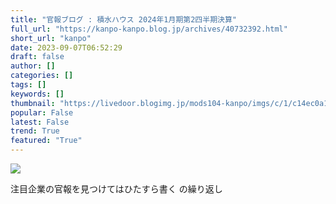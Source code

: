 ```yaml
---
title: "官報ブログ : 積水ハウス 2024年1月期第2四半期決算"
full_url: "https://kanpo-kanpo.blog.jp/archives/40732392.html"
short_url: "kanpo"
date: 2023-09-07T06:52:29
draft: false
author: []
categories: []
tags: []
keywords: []
thumbnail: "https://livedoor.blogimg.jp/mods104-kanpo/imgs/c/1/c14ec0a1-s.png"
popular: False
latest: False
trend: True
featured: "True"
---
```


![](https://livedoor.blogimg.jp/mods104-kanpo/imgs/c/1/c14ec0a1-s.png)

<div><p id="blog-description">注目企業の官報を見つけてはひたすら書く の繰り返し</p></div>
